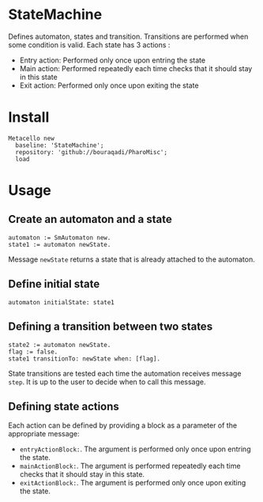 # StateMachine
Defines automaton, states and transition. 
Transitions are performed when some condition is valid. 
Each state has 3 actions :
- Entry action: Performed only once upon entring the state
- Main action: Performed repeatedly each time checks that it should stay in this state
- Exit action: Performed only once upon exiting the state

# Install
```Smalltalk
Metacello new
  baseline: 'StateMachine';
  repository: 'github://bouraqadi/PharoMisc';
  load
```

# Usage

## Create an automaton and a state
```Smalltalk
automaton := SmAutomaton new.
state1 := automaton newState.
```
Message `newState` returns a state that is already attached to the automaton.

## Define initial state
```Smalltalk
automaton initialState: state1 
```

## Defining a transition between two states
```Smalltalk
state2 := automaton newState.
flag := false.
state1 transitionTo: newState when: [flag].
```

State transitions are tested each time the automation receives message `step`.
It is up to the user to decide when to call this message.

## Defining state actions
Each action can be defined by providing a block as a parameter of the appropriate message:
- `entryActionBlock:`. The argument is performed only once upon entring the state.
- `mainActionBlock:`. The argument is performed repeatedly each time checks that it should stay in this state.
- `exitActionBlock:`. The argument is performed only once upon exiting the state.

